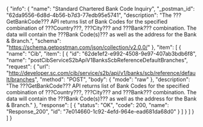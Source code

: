 {
  "info": {
    "name": "Standard Chartered Bank Code Inquiry",
    "_postman_id": "62da9556-6d8d-4b56-b7d3-77edb95e5741",
    "description": "The ???GetBankCode??? API returns list of Bank Codes for the specified combination of ???Country???, ???City??? and ???Bank??? combination. The data will contain the ???Bank Code(s)??? as well as the address for the Bank & Branch.",
    "schema": "https://schema.getpostman.com/json/collection/v2.0.0/"
  },
  "item": [
    {
      "name": "Cib",
      "item": [
        {
          "id": "62de1ef2-e992-4508-9e97-407ab3bdb6f8",
          "name": "postCibServiceS2bApiV1BanksScbReferenceDefaultBranches",
          "request": {
            "url": "http://developer.sc.com/cib/service/s2b/api/v1/banks/scb/reference/default/branches",
            "method": "POST",
            "body": {
              "mode": "raw"
            },
            "description": "The ???GetBankCode??? API returns list of Bank Codes for the specified combination of ???Country???, ???City??? and ???Bank??? combination. The data will contain the ???Bank Code(s)??? as well as the address for the Bank & Branch."
          },
          "response": [
            {
              "status": "OK",
              "code": 200,
              "name": "Response_200",
              "id": "7e014660-1c92-4efd-964e-ead681da68d0"
            }
          ]
        }
      ]
    }
  ]
}